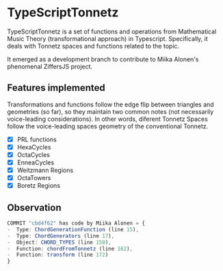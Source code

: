 # TypeScriptTonnetz

TypeScriptTonnetz is a set of functions and operations from Mathematical Music Theory (transformational approach) in Typescript. Specifically, it deals with Tonnetz spaces and functions related to the topic.

It emerged as a development branch to contribute to Miika Alonen's phenomenal ZiffersJS project.


## Features implemented

Transformations and functions follow the edge flip between triangles and geometries (so far), so they maintain two common notes (not necessarily voice-leading considerations). In other words, diferent Tonnetz Spaces follow the voice-leading spaces geometry of the conventional Tonnetz.

* [x] PRL functions
* [x] HexaCycles
* [x] OctaCycles
* [x] EnneaCycles
* [x] Weitzmann Regions
* [x] OctaTowers
* [x] Boretz Regions

## Observation

```ts
COMMIT "cbd4f62" has code by Miika Alonen = {
-  Type: ChordGenerationFunction (line 15),
-  Type: ChordGenerators (line 17),
-  Object: CHORD_TYPES (line 150),
-  Function: chordFromTonnetz (line 162),
-  Function: transform (line 172)
}
```

